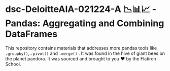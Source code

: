 # dsc-DeloitteAIA-021224-A 📉📊📈 -  Pandas: Aggregating and Combining DataFrames

This repository contains materials that addresses more pandas tools like `.groupby()`,.`.pivot()` and `.merge()` . It was found in the hive of giant bees on the planet pandora. It was sourced and brought to you ❤️ by the Flatiron School.